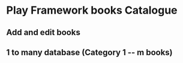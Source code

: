 # Play Framework books Catalogue


## Add and edit books
## 1 to many database (Category 1 -- m books)
